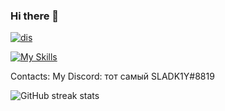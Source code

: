 ### Hi there 👋

[![dis](https://discord.c99.nl/widget/theme-3/1064250083899625482.png )](https://discord.com/users/1064250083899625482/)

[![My Skills](https://skillicons.dev/icons?i=py,c,cpp,discord)]([https://artembay.tk](https://discord.com/users/1064250083899625482/))

Contacts:
My Discord: тот самый SLADK1Y#8819

![GitHub streak stats](https://github-readme-streak-stats.herokuapp.com/?user=Sladk1y&theme=tokyonight&show_icons=true)  

